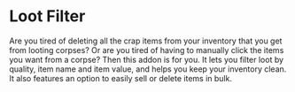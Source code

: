 # Loot Filter

Are you tired of deleting all the crap items from your inventory that you get from looting corpses? Or are you tired of having to manually click the items you want from a corpse? Then this addon is for you. It lets you filter loot by quality, item name and item value, and helps you keep your inventory clean. It also features an option to easily sell or delete items in bulk.
